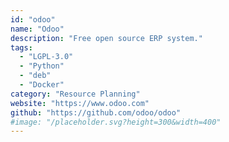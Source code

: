 ```yaml
---
id: "odoo"
name: "Odoo"
description: "Free open source ERP system."
tags:
  - "LGPL-3.0"
  - "Python"
  - "deb"
  - "Docker"
category: "Resource Planning"
website: "https://www.odoo.com"
github: "https://github.com/odoo/odoo"
#image: "/placeholder.svg?height=300&width=400"
---
```


